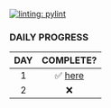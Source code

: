 [![linting: pylint](https://img.shields.io/badge/linting-pylint-yellowgreen)](https://github.com/pylint-dev/pylint)



### DAILY PROGRESS 

<!-- <details>
  <summary> CLICK TO EXPAND </summary> -->

| DAY | COMPLETE? | 
| :---: | :---:|
|1  |  ✅ [here](./001/README.md) |
|2 |  ❌ |

<!-- </details> -->
